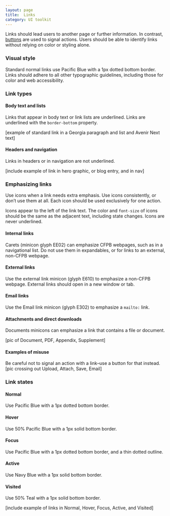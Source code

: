 ```yaml
---
layout: page
title:  Links
category: UI toolkit
---
```


Links should lead users to another page or further information. In contrast, [buttons](link) are used to signal actions. Users should be able to identify links without relying on color or styling alone.

### Visual style
Standard normal links use Pacific Blue with a 1px dotted bottom border. Links should adhere to all other typographic guidelines, including those for color and web accessibility.

### Link types

#### Body text and lists
Links that appear in body text or link lists are underlined. Links are underlined with the ```border-bottom``` property.

[example of standard link in a Georgia paragraph and list and Avenir Next text]

#### Headers and navigation
Links in headers or in navigation are not underlined.

[include example of link in hero graphic, or blog entry, and in nav]

### Emphasizing links
Use icons when a link needs extra emphasis. Use icons consistently, or don’t use them at all. Each icon should be used exclusively for one action. 

Icons appear to the left of the link text. The color and ```font-size``` of icons should be the same as the adjacent text, including state changes. Icons are never underlined.

#### Internal links
Carets (minicon glyph EE02) can emphasize CFPB webpages, such as in a navigational list. Do not use them in expandables, or for links to an external, non-CFPB webpage.

#### External links
Use the external link minicon (glyph E610) to emphasize a non-CFPB webpage. External links should open in a new window or tab.

#### Email links
Use the Email link minicon (glyph E302) to emphasize a ```mailto:``` link.

#### Attachments and direct downloads
Documents minicons can emphasize a link that contains a file or document. 

[pic of Document, PDF, Appendix, Supplement]

#### Examples of misuse
Be careful not to signal an action with a link–use a button for that instead.
[pic crossing out Upload, Attach, Save, Email]

### Link states

#### Normal
Use Pacific Blue with a 1px dotted bottom border.

#### Hover
Use 50% Pacific Blue with a 1px solid bottom border.

#### Focus
Use Pacific Blue with a 1px dotted bottom border, and a thin dotted outline.

#### Active
Use Navy Blue with a 1px solid bottom border.

#### Visited
Use 50% Teal with a 1px solid bottom border.

[include example of links in Normal, Hover, Focus, Active, and Visited]
